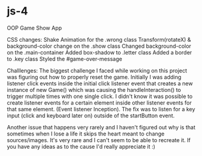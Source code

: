 # js-4
 OOP Game Show App

CSS changes:
Shake Animation for the .wrong class
Transform(rotateX) & background-color change on the .show class
Changed background-color on the .main-container
Added box-shadow to .letter class
Added a border to .key class
Styled the #game-over-message


Challlenges:
The biggest challenge I faced while working on this project
was figuring out how to properly reset the game. Initially
I was adding listener click events inside the initial
click listener event that creates a new instance of new Game() which was causing the handleInteraction() to trigger multiple times with one
single click. I didn't know it was possible to create listener events for a certain element inside other listener events for that same element. (Event listener Inception). The fix was to listen for a key input (click and keyboard later on) outside of the startButton event.

Another issue that happens very rarely and I haven't figured out why is that sometimes when I lose a life it skips the heart meant to change sources/images. It's very rare and I can't seem to be able to recreate it. If you have any ideas as to the cause I'd really appreciate it :)
